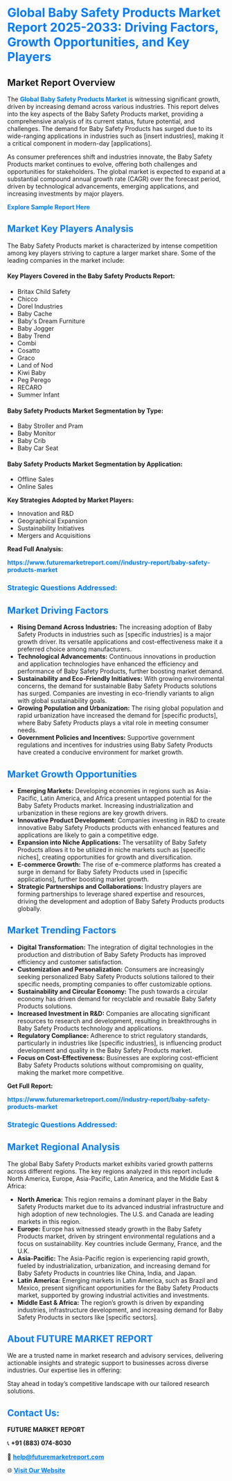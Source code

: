 <h1 style="color: #007BFF;">Global Baby Safety Products Market Report 2025-2033: Driving Factors, Growth Opportunities, and Key Players</h1>

<section id="overview">
<h2>Market Report Overview</h2>
<p>The <a href="https://www.futuremarketreport.com//industry-report/baby-safety-products-market" style="color: #007BFF; text-decoration: none;"><strong>Global Baby Safety Products Market</strong></a> is witnessing significant growth, driven by increasing demand across various industries. This report delves into the key aspects of the Baby Safety Products market, providing a comprehensive analysis of its current status, future potential, and challenges. The demand for Baby Safety Products has surged due to its wide-ranging applications in industries such as [insert industries], making it a critical component in modern-day [applications].</p>
<p>As consumer preferences shift and industries innovate, the Baby Safety Products market continues to evolve, offering both challenges and opportunities for stakeholders. The global market is expected to expand at a substantial compound annual growth rate (CAGR) over the forecast period, driven by technological advancements, emerging applications, and increasing investments by major players.</p>
</section>

<section id="overview">
<p><a href="https://www.futuremarketreport.com//request-sample/reportId=63960" style="color: #007BFF; text-decoration: none;"><strong>Explore Sample Report Here</strong></a></p>
</section>

<section id="key-players">
<h2 style="color: #007BFF;">Market Key Players Analysis</h2>
<p>The Baby Safety Products market is characterized by intense competition among key players striving to capture a larger market share. Some of the leading companies in the market include:</p>
<h4>Key Players Covered in the Baby Safety Products Report:</h4>
<ul><li>Britax Child Safety</li><li>Chicco</li><li>Dorel Industries</li><li>Baby Cache</li><li>Baby&#039;s Dream Furniture</li><li>Baby Jogger</li><li>Baby Trend</li><li>Combi</li><li>Cosatto</li><li>Graco</li><li>Land of Nod</li><li>Kiwi Baby</li><li>Peg Perego</li><li>RECARO</li><li>Summer Infant</li></ul>
<h4>Baby Safety Products Market Segmentation by Type:</h4>
<ul><li>Baby Stroller and Pram</li><li>Baby Monitor</li><li>Baby Crib</li><li>Baby Car Seat</li></ul>

<h4>Baby Safety Products Market Segmentation by Application:</h4>
<ul><li>Offline Sales</li><li>Online Sales</li></ul>
<p><strong>Key Strategies Adopted by Market Players:</strong></p>
<ul>
<li>Innovation and R&D</li>
<li>Geographical Expansion</li>
<li>Sustainability Initiatives</li>
<li>Mergers and Acquisitions</li>
</ul>
</section>

<section>
<p><strong>Read Full Analysis: </strong></p><a href="https://www.futuremarketreport.com//industry-report/baby-safety-products-market" style="color: #007BFF; text-decoration: none;"><strong>https://www.futuremarketreport.com//industry-report/baby-safety-products-market</strong></a>
<h3 style="color: #007BFF;">Strategic Questions Addressed:</h3>
</section>

<section id="driving-factors">
<h2 style="color: #007BFF;">Market Driving Factors</h2>
<ul>
<li><strong>Rising Demand Across Industries:</strong> The increasing adoption of Baby Safety Products in industries such as [specific industries] is a major growth driver. Its versatile applications and cost-effectiveness make it a preferred choice among manufacturers.</li>
<li><strong>Technological Advancements:</strong> Continuous innovations in production and application technologies have enhanced the efficiency and performance of Baby Safety Products, further boosting market demand.</li>
<li><strong>Sustainability and Eco-Friendly Initiatives:</strong> With growing environmental concerns, the demand for sustainable Baby Safety Products solutions has surged. Companies are investing in eco-friendly variants to align with global sustainability goals.</li>
<li><strong>Growing Population and Urbanization:</strong> The rising global population and rapid urbanization have increased the demand for [specific products], where Baby Safety Products plays a vital role in meeting consumer needs.</li>
<li><strong>Government Policies and Incentives:</strong> Supportive government regulations and incentives for industries using Baby Safety Products have created a conducive environment for market growth.</li>
</ul>
</section>

<section id="growth-opportunities">
<h2 style="color: #007BFF;">Market Growth Opportunities</h2>
<ul>
<li><strong>Emerging Markets:</strong> Developing economies in regions such as Asia-Pacific, Latin America, and Africa present untapped potential for the Baby Safety Products market. Increasing industrialization and urbanization in these regions are key growth drivers.</li>
<li><strong>Innovative Product Development:</strong> Companies investing in R&D to create innovative Baby Safety Products products with enhanced features and applications are likely to gain a competitive edge.</li>
<li><strong>Expansion into Niche Applications:</strong> The versatility of Baby Safety Products allows it to be utilized in niche markets such as [specific niches], creating opportunities for growth and diversification.</li>
<li><strong>E-commerce Growth:</strong> The rise of e-commerce platforms has created a surge in demand for Baby Safety Products used in [specific applications], further boosting market growth.</li>
<li><strong>Strategic Partnerships and Collaborations:</strong> Industry players are forming partnerships to leverage shared expertise and resources, driving the development and adoption of Baby Safety Products products globally.</li>
</ul>
</section>

<section id="trending-factors">
<h2 style="color: #007BFF;">Market Trending Factors</h2>
<ul>
<li><strong>Digital Transformation:</strong> The integration of digital technologies in the production and distribution of Baby Safety Products has improved efficiency and customer satisfaction.</li>
<li><strong>Customization and Personalization:</strong> Consumers are increasingly seeking personalized Baby Safety Products solutions tailored to their specific needs, prompting companies to offer customizable options.</li>
<li><strong>Sustainability and Circular Economy:</strong> The push towards a circular economy has driven demand for recyclable and reusable Baby Safety Products solutions.</li>
<li><strong>Increased Investment in R&D:</strong> Companies are allocating significant resources to research and development, resulting in breakthroughs in Baby Safety Products technology and applications.</li>
<li><strong>Regulatory Compliance:</strong> Adherence to strict regulatory standards, particularly in industries like [specific industries], is influencing product development and quality in the Baby Safety Products market.</li>
<li><strong>Focus on Cost-Effectiveness:</strong> Businesses are exploring cost-efficient Baby Safety Products solutions without compromising on quality, making the market more competitive.</li>
</ul>
</section>

<section>
<p><strong>Get Full Report: </strong></p><a href="https://www.futuremarketreport.com//industry-report/baby-safety-products-market" style="color: #007BFF; text-decoration: none;"><strong>https://www.futuremarketreport.com//industry-report/baby-safety-products-market</strong></a>
<h3 style="color: #007BFF;">Strategic Questions Addressed:</h3>
</section>


<section id="regional-analysis">
<h2 style="color: #007BFF;">Market Regional Analysis</h2>
<p>The global Baby Safety Products market exhibits varied growth patterns across different regions. The key regions analyzed in this report include North America, Europe, Asia-Pacific, Latin America, and the Middle East & Africa:</p>
<ul>
<li><strong>North America:</strong> This region remains a dominant player in the Baby Safety Products market due to its advanced industrial infrastructure and high adoption of new technologies. The U.S. and Canada are leading markets in this region.</li>
<li><strong>Europe:</strong> Europe has witnessed steady growth in the Baby Safety Products market, driven by stringent environmental regulations and a focus on sustainability. Key countries include Germany, France, and the U.K.</li>
<li><strong>Asia-Pacific:</strong> The Asia-Pacific region is experiencing rapid growth, fueled by industrialization, urbanization, and increasing demand for Baby Safety Products in countries like China, India, and Japan.</li>
<li><strong>Latin America:</strong> Emerging markets in Latin America, such as Brazil and Mexico, present significant opportunities for the Baby Safety Products market, supported by growing industrial activities and investments.</li>
<li><strong>Middle East & Africa:</strong> The region’s growth is driven by expanding industries, infrastructure development, and increasing demand for Baby Safety Products in sectors like [specific sectors].</li>
</ul>
</section>

<footer>
<h2 style="color: #007BFF;">About FUTURE MARKET REPORT</h2>
<p>We are a trusted name in market research and advisory services, delivering actionable insights and strategic support to businesses across diverse industries. Our expertise lies in offering:</p>

<p>Stay ahead in today’s competitive landscape with our tailored research solutions.</p>

<h2 style="color: #007BFF;">Contact Us:</h2>
<p><strong>FUTURE MARKET REPORT</strong></p>
<p>📞 <strong>+91 (883) 074-8030</strong></p>
<p>📧 <strong><a href="mailto:help@futuremarketreport.com" style="color: #007BFF;">help@futuremarketreport.com</a></strong></p>
<p>🌐 <strong><a href="https://www.futuremarketreport.com/" style="color: #007BFF;">Visit Our Website</a></strong></p>
</footer>
